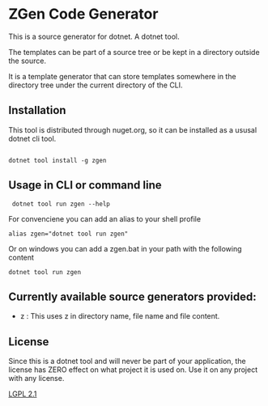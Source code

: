 # ZGen Code Generator


This is a source generator for dotnet. A dotnet tool.

The templates can be part of a source tree or be kept in a directory outside the source.


It is a template generator that can store templates somewhere in the directory tree under the current directory of the CLI.



## Installation

This tool is distributed through nuget.org, so it can be installed as a ususal dotnet cli tool.
```

dotnet tool install -g zgen

```
## Usage in CLI or command line

```
 dotnet tool run zgen --help
```

For convenciene you can add an alias to your shell profile

```
alias zgen="dotnet tool run zgen"
```
Or on windows you can add a zgen.bat in your path with the following content

```
dotnet tool run zgen
```

## Currently available source generators provided:
- z : This uses z<NUMBER> in directory name, file name and file content.

## License

Since this is a dotnet tool and will never be part of your application, the license has ZERO effect on what project it is used on.
Use it on any project with any license.

[LGPL 2.1](https://www.gnu.org/licenses/old-licenses/lgpl-2.1.en.html)